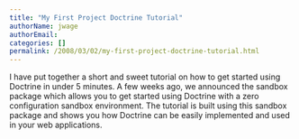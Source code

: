 ```yaml
---
title: "My First Project Doctrine Tutorial"
authorName: jwage
authorEmail:
categories: []
permalink: /2008/03/02/my-first-project-doctrine-tutorial.html
---
```

I have put together a short and sweet tutorial on how to get started
using Doctrine in under 5 minutes. A few weeks ago, we announced the
sandbox package which allows you to get started using Doctrine with a
zero configuration sandbox environment. The tutorial is built using this
sandbox package and shows you how Doctrine can be easily implemented and
used in your web applications.
